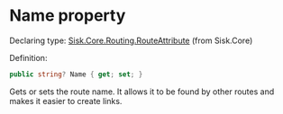 <!--

Copyrights 2023 Sisk Framework - CypherPotato
Published under MIT license

!!! DO NOT EDIT THIS FILE !!!
This file was generated by a tool in the Sisk package. To edit the information in this documentation,
edit the XML documentation present in the Sisk source code.

-->


# Name property

Declaring type: [Sisk.Core.Routing.RouteAttribute](/spec/Sisk.Core.Routing.RouteAttribute.md) (from Sisk.Core)


Definition:

```cs
public string? Name { get; set; }
```

Gets or sets the route name. It allows it to be found by other routes and makes it easier to create links.

